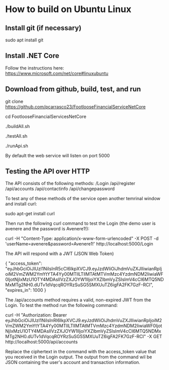 # How to build on Ubuntu Linux

## Install git (if necessary)

sudo apt install git

## Install .NET Core

Follow the instructions here: https://www.microsoft.com/net/core#linuxubuntu

## Download from github, build, test, and run

git clone https://github.com/pcarrasco23/FootlooseFinancialServiceNetCore

cd FootlooseFinancialServicesNetCore

./buildAll.sh

./testAll.sh

./runApi.sh

By default the web service will listen on port 5000

## Testing the API over HTTP

The API consists of the following methods:
/Login
/api/register
/api/accounts
/api/contactinfo
/api/changepassword

To test any of these methods of the service open another temrinal window and install curl:

sudo apt-get install curl

Then run the following curl command to test the Login (the demo user is avenere and the password is Avenere1!):

curl -H "Content-Type: application/x-www-form-urlencoded" -X POST -d 
'userName=avenere&password=Avenere1!' http://localhost:5000/Login

The API will respond with a JWT (JSON Web Token)

{
  "access_token": "eyJhbGciOiJIUzI1NiIsInR5cCI6IkpXVCJ9.eyJzdWIiOiJhdmVuZXJlIiwianRpIjoiM2VmZWM2YmYtYTA4Yy00MTllLTllMTAtMTVmMzc4YzdmNDM2IiwiaWF0IjotNjIxMzU1OTY4MDAsIlVzZXJOYW1lIjoiYXZlbmVyZSIsImV4cCI6MTQ5NDMxMTg2NH0.dUTv1dVqcqROYRzSuSG5SMXUuTZ6igFA2FK7GzF-RCI",
  "expires_in": 1000
}

The /api/accounts method requires a valid, non-expired JWT from the Login. 
To test the method run the following command:

curl -H "Authorization: Bearer eyJhbGciOiJIUzI1NiIsInRI6IkpXVCJ9.eyJzdWIiOiJhdmVuZXJlIiwianRpIjoiM2VmZWM2YmYtYTA4Yy00MTllLTllMTAtMTVmMzc4YzdmNDM2IiwiaWF0IjotNjIxMzU1OTY4MDAsIlVzZXJOYW1lIjoiYXZlbmVyZSIsImV4cCI6MTQ5NDMxMTg2NH0.dUTv1dVqcqROYRzSuSG5SMXUuTZ6igFA2FK7GzF-RCI" -X GET http://localhost:5000/api/accounts

Replace the ciphertext in the command with the access_token value that you received in the Login output.
The output from the command wil be JSON containing the user's account and transaction information.


